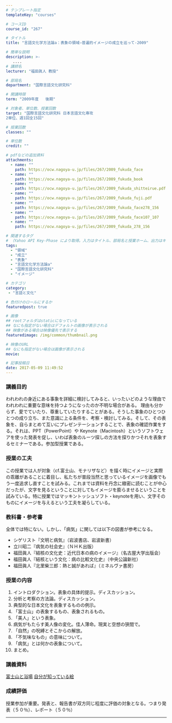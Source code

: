 ```yaml
---
# テンプレート指定
templateKey: "courses"

# コースID
course_id: "267"

# タイトル
title: "言語文化学方法論a：表象の領域—普遍的イメージの成立を巡って-2009"

# 簡単な説明
description: >-
   ....
# 講師名
lecturer: "福田眞人 教授"

# 部局名
department: "国際言語文化研究科"

# 開講時限
term: "2009年度	後期"

# 対象者、単位数、授業回数
target: "国際言語文化研究科 日本言語文化専攻
2単位、週1回全15回"

# 授業回数
classes: ""

# 単位数
credit: ""

# pdfなどの追加資料
attachments:
  - name: "" 
    path: https://ocw.nagoya-u.jp/files/267/2009_fukuda_face
  - name: "" 
    path: https://ocw.nagoya-u.jp/files/267/2009_fukuda_book
  - name: "" 
    path: https://ocw.nagoya-u.jp/files/267/2009_fukuda_shitteirue.pdf
  - name: "" 
    path: https://ocw.nagoya-u.jp/files/267/2009_fukuda_fuji.pdf
  - name: "" 
    path: https://ocw.nagoya-u.jp/files/267/2009_fukuda_face278_156
  - name: "" 
    path: https://ocw.nagoya-u.jp/files/267/2009_fukuda_face107_107
  - name: "" 
    path: https://ocw.nagoya-u.jp/files/267/2009_fukuda_278_156

# 関連するタグ
# （Yahoo API Key-Phase により取得。入力はタイトル、部局名と授業ホーム、出力はキーフレーズ（tags））
tags:
  - "領域"
  - "成立"
  - "表象"
  - "言語文化学方法論a"
  - "国際言語文化研究科"
  - "イメージ"

# カテゴリ
category:
 - "言語と文化"

# 色付けのロールにするか
featuredpost: true

# 画像
## rootフォルダはstaticになっている
## なにも指定がない場合はデフォルトの画像が表示される
## 映像がある場合は映像優先で表示する
featuredimage: /img/common/thumbnail.png

# 映像のURL
## なにも指定がない場合は画像が表示される
movie: 

# 記事投稿日
date: 2017-05-09 11:49:52
---
```


### 講義目的

われわれの身近にある事象を詳細に検討してみると、いったいどのような理由でわれわれに重要な意味を持つようになったのか不明な場合がある。 理由も分からず、愛でていたり、尊重していたりすることがある。そうした事象のひとつひとつの成り立ち、また意識に上る条件を、考察・検討してみる。そして、その表象を、自らまとめて互いにプレゼンテーションすることで、表象の確認作業をする。それは、PPT（PowerPoint）や Keynote（Macintosh）というソフトウェアを使った発表を促し、いわば表象のルーツ探しの方法を探りかつそれを表象するセミナーである。参加型授業である。


### 授業の工夫

この授業では人が対象（cf.富士山、モナリザなど）を描く時にイメージと実際の乖離があることに着目し、私たちが普段当然と思っているイメージを画像でもう一度追求し直すことを試みる。これまでは資料を丹念に緻密に読むことが中心だったが、文字を見るということに対してもイメージを膨らませるということを試みている。特に授業ではマッキントッシュソフト・keynoteを用い、文字そのものにイメージを与えるという工夫を凝らしている。





### 教科書・参考書

全体では特にない。しかし、「病気」に関しては以下の図書が参考になる。

* シゲリスト『文明と病気』（岩波書店、岩波新書）
* 立川昭二『病気の社会史』（ＮＨＫ出版）
* 福田眞人『結核の文化史：近代日本の病のイメージ』（名古屋大学出版会）
* 福田眞人『結核という文化：病の比較文化史』（中央公論新社）
* 福田眞人『北里柴三郎：熱と誠があれば』（ミネルヴァ書房）


<h3>授業の内容</h3>
<ol>
<li>イントロダクション。表象の具体的提示。ディスカッション。</li>
<li>分析と考察の方法論。ディスカッション。</li>
<li>典型的な日本文化を表象するものの例示。</li>
<li>「富士山」の表象するもの、表象されるもの。</li>
<li>「美人」という表象。</li>
<li>病気がもたらす美人像の変化。佳人薄命。現実と空想の狭間で。</li>
<li>「自然」の呪縛とそこからの解放。</li>
<li>「不気味なもの」の意味について。</li>
<li>「病気」とは何かの表象について。</li>
<li>まとめ。</li>
</ol>


### 講義資料

[富士山と浴場](https://ocw.nagoya-u.jp/files/267/2009_fukuda_fuji.pdf) 
[自分が知っている絵](https://ocw.nagoya-u.jp/files/267/2009_fukuda_shitteirue.pdf) 





### 成績評価

授業参加が重要。発表と、報告書が双方同じ程度に評価の対象となる。つまり発表（５０％）、レポート（５０％）



-----